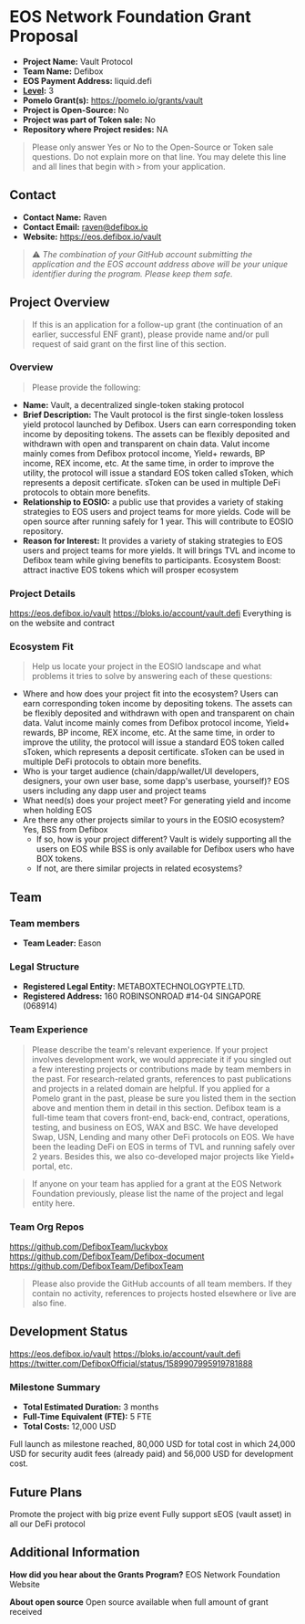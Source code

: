 # EOS Network Foundation Grant Proposal

- **Project Name:** Vault Protocol
- **Team Name:** Defibox
- **EOS Payment Address:** liquid.defi
- **[Level](https://github.com/eosnetworkfoundation/grant-framework#grant-levels):** 3
- **Pomelo Grant(s):** https://pomelo.io/grants/vault
- **Project is Open-Source:** No
- **Project was part of Token sale:** No
- **Repository where Project resides:** NA
> Please only answer Yes or No to the Open-Source or Token sale questions.  Do not explain more on that line.  You may delete this line and all lines that begin with `>` from your application.

## Contact

- **Contact Name:** Raven
- **Contact Email:** raven@defibox.io
- **Website:** https://eos.defibox.io/vault

> ⚠️ *The combination of your GitHub account submitting the application and the EOS account address above will be your unique identifier during the program. Please keep them safe.*

## Project Overview

> If this is an application for a follow-up grant (the continuation of an earlier, successful ENF grant), please provide name and/or pull request of said grant on the first line of this section.

### Overview

> Please provide the following:

- **Name:** Vault, a decentralized single-token staking protocol
- **Brief Description:** The Vault protocol is the first single-token lossless yield protocol launched by Defibox. Users can earn corresponding token income by depositing tokens. The assets can be flexibly deposited and withdrawn with open and transparent on chain data. Valut income mainly comes from Defibox protocol income, Yield+ rewards, BP income, REX income, etc. At the same time, in order to improve the utility, the protocol will issue a standard EOS token called sToken, which represents a deposit certificate. sToken can be used in multiple DeFi protocols to obtain more benefits.
- **Relationship to EOSIO:** a public use that provides a variety of staking strategies to EOS users and project teams for more yields. Code will be open source after running safely for 1 year. This will contribute to EOSIO repository.
- **Reason for Interest:** It provides a variety of staking strategies to EOS users and project teams for more yields. It will brings TVL and income to Defibox team while giving benefits to participants. Ecosystem Boost: attract inactive EOS tokens which will prosper ecosystem

### Project Details
https://eos.defibox.io/vault
https://bloks.io/account/vault.defi
Everything is on the website and contract

### Ecosystem Fit

> Help us locate your project in the EOSIO landscape and what problems it tries to solve by answering each of these questions:

- Where and how does your project fit into the ecosystem? Users can earn corresponding token income by depositing tokens. The assets can be flexibly deposited and withdrawn with open and transparent on chain data. Valut income mainly comes from Defibox protocol income, Yield+ rewards, BP income, REX income, etc. At the same time, in order to improve the utility, the protocol will issue a standard EOS token called sToken, which represents a deposit certificate. sToken can be used in multiple DeFi protocols to obtain more benefits.
- Who is your target audience (chain/dapp/wallet/UI developers, designers, your own user base, some dapp's userbase, yourself)? EOS users including any dapp user and project teams
- What need(s) does your project meet? For generating yield and income when holding EOS
- Are there any other projects similar to yours in the EOSIO ecosystem? Yes, BSS from Defibox
  - If so, how is your project different? Vault is widely supporting all the users on EOS while BSS is only available for Defibox users who have BOX tokens.
  - If not, are there similar projects in related ecosystems?

## Team

### Team members

- **Team Leader:** Eason


### Legal Structure
- **Registered Legal Entity:** METABOXTECHNOLOGYPTE.LTD.
- **Registered Address:** 160 ROBINSONROAD #14-04 SINGAPORE (068914)

### Team Experience

> Please describe the team's relevant experience. If your project involves development work, we would appreciate it if you singled out a few interesting projects or contributions made by team members in the past. For research-related grants, references to past publications and projects in a related domain are helpful. If you applied for a Pomelo grant in the past, please be sure you listed them in the section above and mention them in detail in this section.
Defibox team is a full-time team that covers front-end, back-end, contract, operations, testing, and business on EOS, WAX and BSC. We have developed Swap, USN, Lending and many other DeFi protocols on EOS. We have been the leading DeFi on EOS in terms of TVL and running safely over 2 years. Besides this, we also co-developed major projects like Yield+ portal, etc.

> If anyone on your team has applied for a grant at the EOS Network Foundation previously, please list the name of the project and legal entity here.


### Team Org Repos

https://github.com/DefiboxTeam/luckybox
https://github.com/DefiboxTeam/Defibox-document
https://github.com/DefiboxTeam/DefiboxTeam


> Please also provide the GitHub accounts of all team members. If they contain no activity, references to projects hosted elsewhere or live are also fine.


## Development Status
https://eos.defibox.io/vault
https://bloks.io/account/vault.defi
https://twitter.com/DefiboxOfficial/status/1589907995919781888


### Milestone Summary

- **Total Estimated Duration:** 3 months 
- **Full-Time Equivalent (FTE):** 5 FTE
- **Total Costs:** 12,000 USD



Full launch as milestone reached, 80,000 USD for total cost in which 24,000 USD for security audit fees (already paid) and 56,000 USD for development cost.


## Future Plans

Promote the project with big prize event
Fully support sEOS (vault asset) in all our DeFi protocol


## Additional Information

**How did you hear about the Grants Program?** EOS Network Foundation Website

**About open source** Open source available when full amount of grant received
